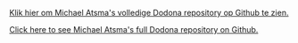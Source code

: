[Klik hier om Michael Atsma's volledige Dodona repository op Github te zien.](https://github.com/ParaMigi/dodona-exercises)

[Click here to see Michael Atsma's full Dodona repository on Github.](https://github.com/ParaMigi/dodona-exercises)